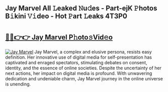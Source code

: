 ## Jay Marvel All 𝙻eaked 𝙽u𝚍es - Part-ejK 𝙿hotos B𝚒kini 𝚅𝚒deo - Hot 𝙿art 𝙻eaks 4T3P0

# <h2><a href="http://ld3xjh5.urlbe.top/?page=Jay+Marvel">🔗🔗👉👉 Jay Marvel P𝚑oto𝚜Vid𝚎o</a></h2>

[![Jay Marvel](https://i.imgur.com/eBuTRDB.gif)](http://ld3xjh5.urlbe.top/?page=Jay+Marvel)
Jay Marvel, a complex and elusive persona, resists easy definition. Her innovative use of digital media for self-presentation has captivated and enraged spectators, stimulating debates on consent, identity, and the essence of online societies. Despite the uncertainty of her next actions, her impact on digital media is profound. With unwavering dedication and undeniable charm, Jay Marvel journey in the online universe is unending.
